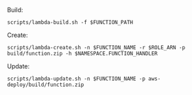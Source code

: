 Build:

`scripts/lambda-build.sh -f $FUNCTION_PATH`

Create:

`scripts/lambda-create.sh -n $FUNCTION_NAME -r $ROLE_ARN -p build/function.zip -h $NAMESPACE.FUNCTION_HANDLER`

Update:

`scripts/lambda-update.sh -n $FUNCTION_NAME -p aws-deploy/build/function.zip`